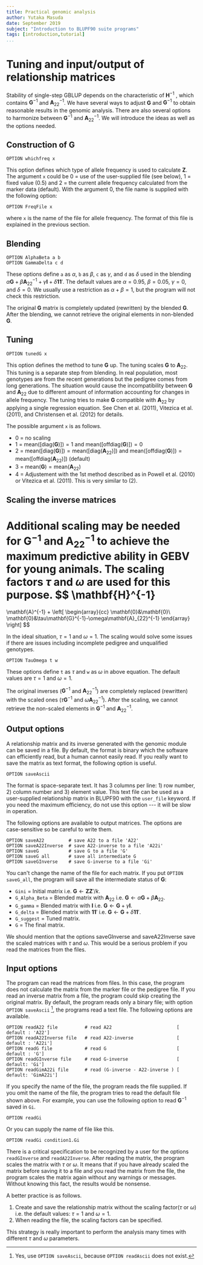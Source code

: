 ```yaml
---
title: Practical genomic analysis
author: Yutaka Masuda
date: September 2019
subject: "Introduction to BLUPF90 suite programs"
tags: [introduction,tutorial]
...
```


Tuning and input/output of relationship matrices
================================================

Stability of single-step GBLUP depends on the characteristic of $\mathbf{H}^{-1}$ , which contains $\mathbf{G}^{-1}$ and $\mathbf{A}_{22}^{-1}$.
We have several ways to adjust $\mathbf{G}$ and $\mathbf{G}^{-1}$ to obtain reasonable results in the genomic analysis.
There are also several options to harmonize between $\mathbf{G}^{-1}$ and $\mathbf{A}_{22}^{-1}$. We will introduce the ideas as
well as the options needed.


Construction of $\mathbf{G}$
----------------------------

~~~~~{language=blupf90}
OPTION whichfreq x
~~~~~

This option defines which type of allele frequency is used to calculate $\mathbf{Z}$. The argument `x` could
be 0 = use of the user-supplied file (see below), 1 = fixed value (0.5) and 2 = the current allele
frequency calculated from the marker data (default). With the argument 0, the file name is supplied
with the following option:

~~~~~{language=blupf90}
OPTION FreqFile x
~~~~~

where `x` is the name of the file for allele frequency. The format of this file is explained in the previous
section.


Blending
--------

~~~~~{language=blupf90}
OPTION AlphaBeta a b
OPTION GammaDelta c d
~~~~~

These options define `a` as $\alpha$, `b` as $\beta$, `c` as $\gamma$, and `d` as $\delta$ used in the blending $\alpha\mathbf{G}+\beta\mathbf{A}_{22}^{-1}+\gamma\mathbf{I}+\delta\mathbf{11}'$.
The default values are $\alpha = 0.95$, $\beta = 0.05$, $\gamma = 0$, and $\delta = 0$. We usually use a restriction as $\alpha + \beta = 1$,
but the program will not check this restriction.


The original $\mathbf{G}$ matrix is completely updated (rewritten) by the blended $\mathbf{G}$. After the blending,
we cannot retrieve the original elements in non-blended $\mathbf{G}$.


Tuning
------

~~~~~{language=blupf90}
OPTION tunedG x
~~~~~

This option defines the method to tune $\mathbf{G}$ up. The tuning scales $\mathbf{G}$ to $\mathbf{A}_{22}$. 
This tuning is a separate step from blending. In real population,
most genotypes are from the recent generations but the pedigree comes from long generations. The
situation would cause the incompatibility between $\mathbf{G}$ and $\mathbf{A}_{22}$ due to different amount of information
accounting for changes in allele frequency. The tuning tries to make $\mathbf{G}$ compatible with $\mathbf{A}_{22}$ by
applying a single regression equation. See Chen et al. (2011), Vitezica et al. (2011), and Christensen et al. (2012) for details.

The possible argument `x` is as follows.

- 0 = no scaling
- 1 = $\mathrm{mean}\left(\left[\mathrm{diag}(\mathbf{G})\right]\right) = 1$ and $\mathrm{mean}\left(\left[\mathrm{offdiag}(\mathbf{G})\right]\right) = 0$
- 2 = $\mathrm{mean}\left(\left[\mathrm{diag}(\mathbf{G})\right]\right) = \mathrm{mean}\left(\left[\mathrm{diag}(\mathbf{A}_{22})\right]\right)$ and $\mathrm{mean}\left(\left[\mathrm{offdiag}(\mathbf{G})\right]\right) = \mathrm{mean}\left(\left[\mathrm{offdiag}(\mathbf{A}_{22})\right]\right)$ (default)
- 3 = $\mathrm{mean}\left(\mathbf{G}\right) = \mathrm{mean}\left(\mathbf{A}_{22}\right)$
- 4 = Adjustement with the 1st method described as in Powell et al. (2010) or Vitezica et al. (2011). This is very similar to (2).


Scaling the inverse matrices
----------------------------

Additional scaling may be needed for $\mathbf{G}^{-1}$ and $\mathbf{A}_{22}^{-1}$ to achieve the maximum predictive ability in
GEBV for young animals. The scaling factors $\tau$ and $\omega$ are used for this purpose.
$$
\mathbf{H}^{-1}
=
\mathbf{A}^{-1}
+
\left[
\begin{array}{cc}
\mathbf{0}&\mathbf{0}\\
\mathbf{0}&\tau\mathbf{G}^{-1}-\omega\mathbf{A}_{22}^{-1}
\end{array}
\right]
$$

In the ideal situation, $\tau = 1$ and $\omega = 1$. The scaling would solve some issues if there are issues
including incomplete pedigree and unqualified genotypes.

~~~~~{language=blupf90}
OPTION TauOmega t w
~~~~~

These options define `t` as $\tau$ and `w` as $\omega$ in above equation. The default values are $\tau = 1$ and $\omega = 1$.

The original inverses ($\mathbf{G}^{-1}$ and $\mathbf{A}_{22}^{-1}$) are completely replaced (rewritten) with the scaled ones
($\tau\mathbf{G}^{-1}$ and $\omega\mathbf{A}_{22}^{-1}$). After the scaling, we cannot retrieve the non-scaled elements in $\mathbf{G}^{-1}$ and $\mathbf{A}_{22}^{-1}$.

Output options
--------------

A relationship matrix and its inverse generated with the genomic module can be saved in a file. By
default, the format is binary which the software can efficiently read, but a human cannot easily read. If
you really want to save the matrix as text format, the following option is useful.

~~~~~{language=blupf90}
OPTION saveAscii
~~~~~

The format is space-separate text. It has 3 columns per line: 1) row number, 2) column number
and 3) element value. This text file can be used as a user-supplied relationship matrix in BLUPF90
with the `user_file` keyword. If you need the maximum efficiency, do not use this option --- it will
be slow in operation.

The following options are available to output matrices. The options are case-sensitive so be
careful to write them.

~~~~~{language=blupf90}
OPTION saveA22         # save A22 to a file 'A22'
OPTION saveA22Inverse  # save A22-inverse to a file 'A22i'
OPTION saveG           # save G to a file 'G'
OPTION saveG all       # save all intermediate G
OPTION saveGInverse    # save G-inverse to a file 'Gi'
~~~~~

You can't change the name of the file for each matrix. If you put `OPTION saveG_all`, the program
will save all the intermediate status of $\mathbf{G}$:

- `Gini` = Initial matrix i.e. $\mathbf{G} \leftarrow \mathbf{ZZ}'/k$.
- `G_Alpha_Beta` = Blended matrix with $\mathbf{A}_{22}$ i.e. $\mathbf{G} \leftarrow \alpha\mathbf{G} + \beta\mathbf{A}_{22}$.
- `G_gamma` = Blended matrix with $\mathbf{I}$ i.e. $\mathbf{G} \leftarrow \mathbf{G} + \gamma\mathbf{I}$.
- `G_delta` = Blended matrix with $\mathbf{11}'$ i.e. $\mathbf{G} \leftarrow \mathbf{G} + \delta\mathbf{11}'$.
- `G_suggest` = Tuned matrix.
- `G` = The final matrix.

We should mention that the options saveGInverse and saveA22Inverse save the scaled matrices
with $\tau$ and $\omega$. This would be a serious problem if you read the matrices from the files.


Input options
-------------

The program can read the matrices from files. In this case, the program does not calculate the matrix
from the marker file or the pedigree file. If you read an inverse matrix from a file, the program could skip
creating the original matrix. By default, the program reads only a binary file; with option `OPTION saveAscii` [^1],
the programs read a text file. The following options are available.

~~~~~{language=blupf90}
OPTION readA22 file          # read A22                        [ default : 'A22']
OPTION readA22Inverse file   # read A22-inverse                [ default : 'A22i']
OPTION readG file            # read G                          [ default : 'G']
OPTION readGInverse file     # read G-inverse                  [ default: 'Gi']
OPTION readGimA22i file      # read (G-inverse - A22-inverse ) [ default: 'GimA22i']
~~~~~

[^1]: Yes, use `OPTION saveAscii`, because `OPTION readAscii` does not exist.

If you specify the name of the file, the program reads the file supplied. If you omit the name of
the file, the program tries to read the default file shown above. For example, you can use the following
option to read $\mathbf{G}^{-1}$ saved in `Gi`.

~~~~~{language=blupf90}
OPTION readGi
~~~~~

Or you can supply the name of file like this.

~~~~~{language=blupf90}
OPTION readGi condition1.Gi
~~~~~

There is a critical specification to be recognized by a user for the options `readGInverse` and
`readA22Inverse`. After reading the matrix, the program scales the matrix with $\tau$ or $\omega$. It means
that if you have already scaled the matrix before saving it to a file and you read the matrix from the
file, the program scales the matrix again without any warnings or messages. Without knowing this
fact, the results would be nonsense.

A better practice is as follows.

1. Create and save the relationship matrix without the scaling factor($\tau$ or $\omega$) i.e. the default
      values: $\tau = 1$ and $\omega = 1$.
2. When reading the file, the scaling factors can be specified.

This strategy is really important to perform the analysis many times with different $\tau$ and $\omega$ parameters.
